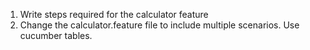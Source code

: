 1. Write steps required for the calculator feature
2. Change the calculator.feature file to include multiple scenarios. Use cucumber tables.